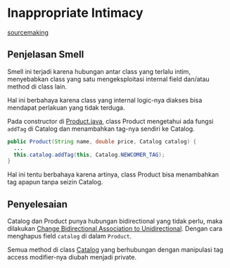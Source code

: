 # Inappropriate Intimacy

[sourcemaking](https://sourcemaking.com/refactoring/smells/inappropriate-intimacy)

## Penjelasan Smell

Smell ini terjadi karena hubungan antar class yang terlalu intim, menyebabkan class yang satu mengeksploitasi internal field dan/atau method di class lain.

Hal ini berbahaya karena class yang internal logic-nya diakses bisa mendapat perlakuan yang tidak terduga.

Pada constructor di [Product.java](before/Product.java), class Product mengetahui ada fungsi `addTag` di Catalog dan menambahkan tag-nya sendiri ke Catalog.

```java
public Product(String name, double price, Catalog catalog) {
  ...
  this.catalog.addTag(this, Catalog.NEWCOMER_TAG);
}
```

Hal ini tentu berbahaya karena artinya, class Product bisa menambahkan tag apapun tanpa seizin Catalog.

## Penyelesaian

Catalog dan Product punya hubungan bidirectional yang tidak perlu, maka dilakukan [Change Bidirectional Association to Unidirectional](https://sourcemaking.com/refactoring/change-bidirectional-association-to-unidirectional). Dengan cara menghapus field `catalog` di dalam `Product`.

Semua method di class [Catalog](after/Catalog.java) yang berhubungan dengan manipulasi tag access modifier-nya diubah menjadi private.
